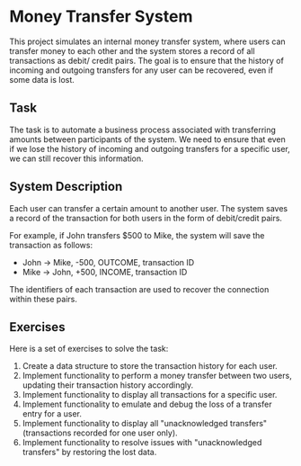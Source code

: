 # Money Transfer System

This project simulates an internal money transfer system, where users can transfer money to each other and the system stores a record of all transactions as debit/ credit pairs. The goal is to ensure that the history of incoming and outgoing transfers for any user can be recovered, even if some data is lost.  
  
## Task

The task is to automate a business process associated with transferring amounts between participants of the system. We need to ensure that even if we lose the history  of incoming and outgoing transfers for a specific user, we can still  recover this information.    

## System Description

Each user can transfer a certain amount to another user. The system saves a record of the transaction for both users in   the form of debit/credit pairs.  
   
For example, if John transfers $500 to Mike, the system will save the transaction as follows:  
- John -> Mike, -500, OUTCOME, transaction ID  
- Mike -> John, +500, INCOME, transaction ID  
  
The identifiers of each transaction are used to recover the  connection within these pairs.  

## Exercises  

Here is a set of exercises to solve the task:  
1. Create a data structure to store the transaction history for each user.  
2. Implement functionality to perform a money transfer  between two users, updating their transaction history  accordingly.  
3. Implement functionality to display all transactions for   a specific user.  
4. Implement functionality to emulate and debug the loss of  a transfer entry for a user.  
5. Implement functionality to display all "unacknowledged   transfers" (transactions recorded for one user only).  
6. Implement functionality to resolve issues with   "unacknowledged transfers" by restoring the lost data.  